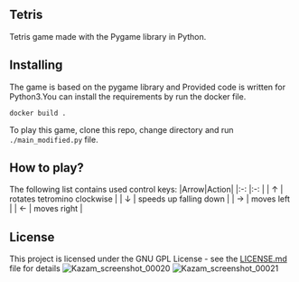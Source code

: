 ## Tetris
Tetris game made with the Pygame library in Python.
## Installing
The game is based on the pygame library and Provided code is written for Python3.You can install the requirements by run the docker file.

```
docker build .
```

To play this game, clone this repo, change directory and run ```./main_modified.py``` file.
## How to play?

The following list contains used control keys:
|Arrow|Action|
|:-:	|:-:	|
| ↑ 	| rotates tetromino clockwise 	|
| ↓ 	| speeds up falling down 	|
| → 	| moves left 	|
| ← 	| moves right 	|
## License

This project is licensed under the GNU GPL License - see the [LICENSE.md](LICENSE.md) file for details
![Kazam_screenshot_00020](https://user-images.githubusercontent.com/90246599/169882493-9188de6d-1c1f-4fc3-8e6b-7adfb4ee01b3.png)
![Kazam_screenshot_00021](https://user-images.githubusercontent.com/90246599/169882508-7779dfea-a38d-410a-a745-93281c4ed549.png)
